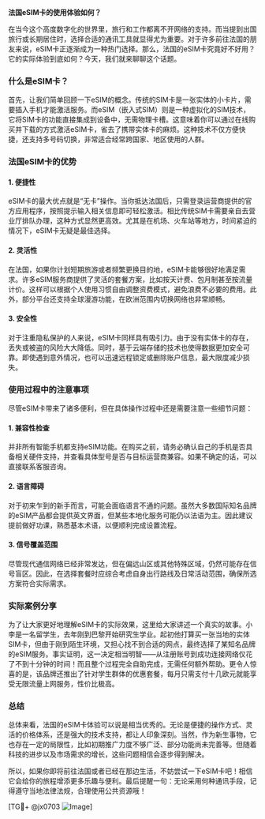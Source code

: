 **法国eSIM卡的使用体验如何？**

在当今这个高度数字化的世界里，旅行和工作都离不开网络的支持。而当提到出国旅行或长期居住时，选择合适的通讯工具就显得尤为重要。对于许多前往法国的朋友来说，eSIM卡正逐渐成为一种热门选择。那么，法国的eSIM卡究竟好不好用？它的实际体验到底如何？今天，我们就来聊聊这个话题。

### 什么是eSIM卡？

首先，让我们简单回顾一下eSIM的概念。传统的SIM卡是一张实体的小卡片，需要插入手机才能激活服务。而eSIM（嵌入式SIM）则是一种虚拟化的SIM技术，它将SIM卡的功能直接集成到设备中，无需物理卡槽。这意味着你可以通过在线购买并下载的方式激活eSIM卡，省去了携带实体卡的麻烦。这种技术不仅方便快捷，还支持多号码切换，非常适合经常跨国家、地区使用的人群。

### 法国eSIM卡的优势

#### 1. **便捷性**
   eSIM卡的最大优点就是“无卡”操作。当你抵达法国后，只需登录运营商提供的官方应用程序，按照提示输入相关信息即可轻松激活。相比传统SIM卡需要亲自去营业厅排队办理，这种方式显然更高效。尤其是在机场、火车站等地方，时间紧迫的情况下，eSIM卡无疑是最佳选择。

#### 2. **灵活性**
   在法国，如果你计划短期旅游或者频繁更换目的地，eSIM卡能够很好地满足需求。许多eSIM服务商提供了灵活的套餐方案，比如按天计费、包月制甚至按流量计价。这样可以根据个人使用习惯自由调整资费模式，避免浪费不必要的费用。此外，部分平台还支持全球漫游功能，在欧洲范围内切换网络也非常顺畅。

#### 3. **安全性**
   对于注重隐私保护的人来说，eSIM卡同样具有吸引力。由于没有实体卡的存在，丢失或被盗的风险大大降低。同时，基于云端存储的技术也使得数据更加安全可靠。即使遇到意外情况，也可以迅速远程锁定或删除账户信息，最大限度减少损失。

### 使用过程中的注意事项

尽管eSIM卡带来了诸多便利，但在具体操作过程中还是需要注意一些细节问题：

#### 1. **兼容性检查**
   并非所有智能手机都支持eSIM功能。在购买之前，请务必确认自己的手机是否具备相关硬件支持，并查看具体型号是否与目标运营商兼容。如果不确定的话，可以直接联系客服咨询。

#### 2. **语言障碍**
   对于初来乍到的新手而言，可能会面临语言不通的问题。虽然大多数国际知名品牌的eSIM产品都会提供英文界面，但某些本地化服务可能仍以法语为主。因此建议提前做好功课，熟悉基本术语，以便顺利完成设置流程。

#### 3. **信号覆盖范围**
   尽管现代通信网络已经非常发达，但在偏远山区或其他特殊区域，仍然可能存在信号盲区。因此，在选择套餐时应综合考虑自身出行路线及日常活动范围，确保所选方案符合实际需求。

### 实际案例分享

为了让大家更好地理解eSIM卡的实际效果，这里给大家讲述一个真实的故事。小李是一名留学生，去年刚到巴黎开始研究生学业。起初他打算买一张当地的实体SIM卡，但由于刚到陌生环境，又担心找不到合适的网点，最终选择了某知名品牌的eSIM服务。事实证明，这一决定相当明智——从注册账号到成功连接网络仅花了不到十分钟的时间！而且整个过程完全自助完成，无需任何额外帮助。更令人惊喜的是，该品牌还推出了针对学生群体的优惠套餐，每月只需支付十几欧元就能享受无限流量上网服务，性价比极高。

### 总结

总体来看，法国的eSIM卡体验可以说是相当优秀的。无论是便捷的操作方式、灵活的价格体系，还是强大的技术支持，都让人印象深刻。当然，作为新生事物，它也存在一定的局限性，比如初期推广力度不够广泛、部分功能尚未完善等。但随着科技的进步以及市场需求的增长，这些问题相信会逐步得到解决。

所以，如果你即将前往法国或者已经在那边生活，不妨尝试一下eSIM卡吧！相信它会给你的旅程增添更多乐趣与便利。最后提醒一句：无论采用何种通讯手段，记得遵守当地法律法规，合理使用公共资源哦！

[TG💪+ @jx0703 ![Image](https://github.com/user-attachments/assets/dbca1d08-cadb-493c-b0ec-ad6f7a83f270)]